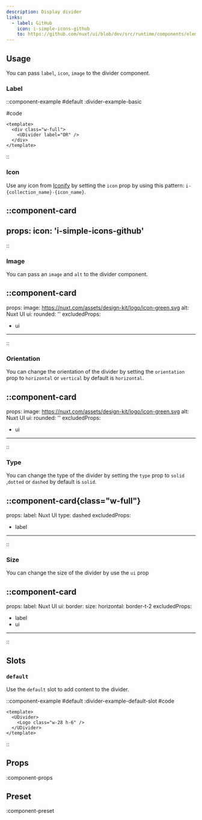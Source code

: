 ```yaml
---
description: Display divider
links:
  - label: GitHub
    icon: i-simple-icons-github
    to: https://github.com/nuxt/ui/blob/dev/src/runtime/components/elements/Divider.vue
---
```


## Usage

You can pass `label`, `icon`, `image` to the divider component.

### Label

::component-example
#default
:divider-example-basic

#code
```vue
<template>
  <div class="w-full">
    <UDivider label="OR" />
  </div>
</template>
```
::

### Icon

Use any icon from [Iconify](https://icones.js.org) by setting the `icon` prop by using this pattern: `i-{collection_name}-{icon_name}`.


::component-card
---
props:
  icon: 'i-simple-icons-github'
---
::

### Image

You can pass an `image` and `alt` to the divider component.

::component-card
---
props:
  image: https://nuxt.com/assets/design-kit/logo/icon-green.svg
  alt: Nuxt UI
  ui:
    rounded: ''
excludedProps:
  - ui
---
::

### Orientation

You can change the orientation of the divider by setting the `orientation` prop to `horizontal` or `vertical` by default is `horizontal`.

::component-card
---
props:
  image: https://nuxt.com/assets/design-kit/logo/icon-green.svg
  alt: Nuxt UI
  ui:
    rounded: ''
excludedProps:
  - ui
---
::

### Type 

You can change the type of the divider by setting the `type` prop to `solid` ,`dotted` or `dashed` by default is `solid`.

::component-card{class="w-full"}
---
props:
  label: Nuxt UI
  type: dashed
excludedProps:
  - label
---
::

### Size

You can change the size of the divider by use the `ui` prop


::component-card
---
props:
  label: Nuxt UI
  ui: 
    border: 
      size:
        horizontal: border-t-2
excludedProps:
  - label
  - ui
---
::


## Slots

### `default`

Use the `default` slot to add content to the divider.

::component-example
#default
:divider-example-default-slot
#code
```vue
<template>
  <UDivider>
    <Logo class="w-28 h-6" />
  </UDivider>
</template>
```
::

## Props

:component-props

## Preset

:component-preset
